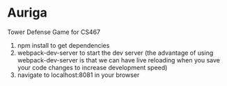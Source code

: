 # Auriga
Tower Defense Game for CS467

1. npm install to get dependencies
2. webpack-dev-server to start the dev server (the advantage of using webpack-dev-server is that we can have live reloading when you save your code changes to increase development speed)
3. navigate to localhost:8081 in your browser
